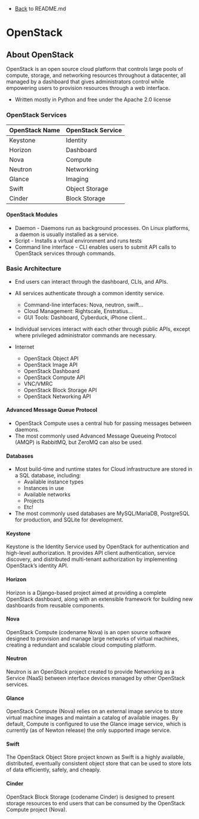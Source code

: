 - [Back](README.md) to README.md

# OpenStack

## About OpenStack  

OpenStack is an open source cloud platform that controls large pools of compute, storage, and networking resources throughout a datacenter, all managed by a dashboard that gives administrators control while empowering users to provision resources through a web interface.

- Written mostly in Python and free under the Apache 2.0 license

### OpenStack Services
| OpenStack Name | OpenStack Service
| --- | --- | 
 Keystone | Identity
 Horizon | Dashboard
 Nova | Compute
 Neutron | Networking
 Glance | Imaging
 Swift | Object Storage
 Cinder | Block Storage

#### OpenStack Modules
- Daemon - Daemons run as background processes. On Linux platforms, a daemon is usually installed as a service.
- Script - Installs a virtual environment and runs tests
- Command line interface - CLI enables users to submit API calls to OpenStack services through commands.

### Basic Architecture
- End users can interact through the dashboard, CLIs, and APIs.
- All services authenticate through a common identity service.
	- Command-line interfaces: Nova, neutron, swift...
	- Cloud Management: Rightscale, Enstratius...
	- GUI Tools: Dashboard, Cyberduck, iPhone client...
- Individual services interact with each other through public APIs, except where privileged administrator commands are necessary.

- Internet
	- OpenStack Object API
	- OpenStack Image API
	- OpenStack Dashboard
	- OpenStack Compute API
	- VNC/VMRC
	- OpenStack Block Storage API
	- OpenStack Networking API

#### Advanced Message Queue Protocol
- OpenStack Compute uses a central hub for passing messages between daemons.
- The most commonly used Advanced Message Queueing Protocol (AMQP) is RabbitMQ, but ZeroMQ can also be used.

#### Databases
- Most build-time and runtime states for Cloud infrastructure are stored in a SQL database, including:
	- Available instance types
	- Instances in use
	- Available networks
	- Projects
	- Etc!
- The most commonly used databases are MySQL/MariaDB, PostgreSQL for production, and SQLite for development.

#### Keystone
Keystone is the Identity Service used by OpenStack for authentication and high-level authorization. It provides API client authentication, service discovery, and distributed multi-tenant authorization by implementing OpenStack’s identity API.

#### Horizon
Horizon is a Django-based project aimed at providing a complete OpenStack dashboard, along with an extensible framework for building new dashboards from reusable components.

#### Nova
OpenStack Compute (codename Nova) is an open source software designed to provision and manage large networks of virtual machines, creating a redundant and scalable cloud computing platform.

#### Neutron
Neutron is an OpenStack project created to provide Networking as a Service (NaaS) between interface devices managed by other OpenStack services.

#### Glance
OpenStack Compute (Nova) relies on an external image service to store virtual machine images and maintain a catalog of available images. By default, Compute is configured to use the Glance image service, which is currently (as of Newton release) the only supported image service.

#### Swift
The OpenStack Object Store project known as Swift is a highly available, distributed, eventually consistent object store that can be used to store lots of data efficiently, safely, and cheaply.

#### Cinder
OpenStack Block Storage (codename Cinder) is designed to present storage resources to end users that can be consumed by the OpenStack Compute project (Nova).

